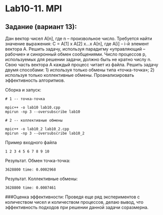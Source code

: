 # Lab10-11. MPI
## Задание (вариант 13):
Дан вектор чисел А[n], где n – произвольное число. Требуется найти значение выражения:
С = А[1] x А[2] x…x А[n],
где А[i] – i-й элемент вектора А. Решить задачу, используя парадигму
«управляющий – рабочие» и синхронный обмен сообщениями. Число процессов р, используемых для решении задачи, должно быть не кратно числу n.
Свою часть вектора А каждый процесс читает из файла. Решить задачу двумя способами: 1) используя только обмены типа «точка-точка»; 2) используя
только коллективные обмены. Проанализировать эффективность алгоритмов. 

Сборка и запуск:
```
# 1 -- точка-точка

mpic++ -o lab10 lab10.cpp
mpirun -np 3 --oversubscribe lab10

# 2 -- коллективные обмены

mpic++ -o lab10_2 lab10_2.cpp
mpirun -np 3 --oversubscribe lab10_2
``` 

Пример входного файла
```
1 2 3 4 5 6 7 8 9 10
``` 
Результат. Обмен точка-точка:
```
3628800 time: 0.0002968
``` 
Результат. Коллективные обмены:
```
3628800 time: 0.0007461
``` 
###Оценка эффективности:
Проведя еще ряд экспериментов с количеством чисел и количеством процессов, делаю вывод, что эффективность подходов при решении данной задачи соразмерна.



